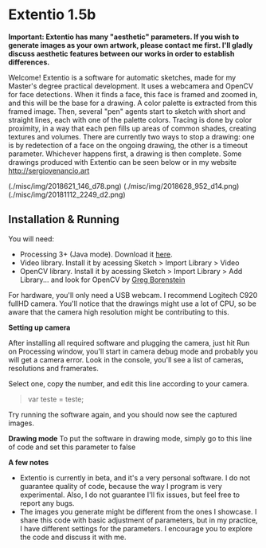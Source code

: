 # Extentio 1.5b

**Important: Extentio has many "aesthetic" parameters. If you wish to generate images as your own artwork, please contact me first. I'll gladly discuss aesthetic features between our works in order to establish differences.**

Welcome! Extentio is a software for automatic sketches, made for my Master's degree practical development. It uses a webcamera and OpenCV for face detections. When it finds a face, this face is framed and zoomed in, and this will be the base for a drawing. A color palette is extracted from this framed image. Then, several "pen" agents start to sketch with short and straight lines, each with one of the palette colors. Tracing is done by color proximity, in a way that each pen fills up areas of common shades, creating textures and volumes. There are currently two ways to stop a drawing: one is by redetection of a face on the ongoing drawing, the other is a timeout parameter. Whichever happens first, a drawing is then complete. Some drawings produced with Extentio can be seen below or in my website http://sergiovenancio.art

(./misc/img/2018621_146_d78.png)
(./misc/img/2018628_952_d14.png)
(./misc/img/20181112_2249_d2.png)


## Installation & Running

You will need:
- Processing 3+ (Java mode). Download it [here](http://processing.org/download).
- Video library. Install it by acessing Sketch > Import Library > Video
- OpenCV library. Install it by acessing Sketch > Import Library > Add Library... and look for OpenCV by [Greg Borenstein](https://github.com/atduskgreg/opencv-processing)

For hardware, you'll only need a USB webcam. I recommend Logitech C920 fullHD camera. You'll notice that the drawings might use a lot of CPU, so be aware that the camera high resolution might be contributing to this.


**Setting up camera**

After installing all required software and plugging the camera, just hit Run on Processing window, you'll start in camera debug mode and probably you will get a camera error. Look in the console, you'll see a list of cameras, resolutions and framerates. 

Select one, copy the number, and edit this line according to your camera.

> var teste = teste;

Try running the software again, and you should now see the captured images. 


**Drawing mode**
To put the software in drawing mode, simply go to this line of code and set this parameter to false

> 

**A few notes**
- Extentio is currently in beta, and it's a very personal software. I do not guarantee quality of code, because the way I program is very experimental. Also, I do not guarantee I'll fix issues, but feel free to report any bugs.
- The images you generate might be different from the ones I showcase. I share this code with basic adjustment of parameters, but in my practice, I have different settings for the parameters. I encourage you to explore the code and discuss it with me.

